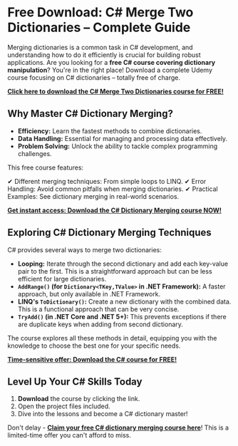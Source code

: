 # Free Download: C# Merge Two Dictionaries – Complete Guide

Merging dictionaries is a common task in C# development, and understanding how to do it efficiently is crucial for building robust applications. Are you looking for a **free C# course covering dictionary manipulation**? You're in the right place! Download a complete Udemy course focusing on C# dictionaries – totally free of charge.

[**Click here to download the C# Merge Two Dictionaries course for FREE!**](https://udemywork.com/c-sharp-merge-two-dictionaries)

## Why Master C# Dictionary Merging?

*   **Efficiency:** Learn the fastest methods to combine dictionaries.
*   **Data Handling:** Essential for managing and processing data effectively.
*   **Problem Solving:** Unlock the ability to tackle complex programming challenges.

This free course features:

✔ Different merging techniques: From simple loops to LINQ.
✔ Error Handling: Avoid common pitfalls when merging dictionaries.
✔ Practical Examples: See dictionary merging in real-world scenarios.

[**Get instant access: Download the C# Dictionary Merging course NOW!**](https://udemywork.com/c-sharp-merge-two-dictionaries)

## Exploring C# Dictionary Merging Techniques

C# provides several ways to merge two dictionaries:

*   **Looping:** Iterate through the second dictionary and add each key-value pair to the first. This is a straightforward approach but can be less efficient for large dictionaries.
*   **`AddRange()` (for `Dictionary<TKey,TValue>` in .NET Framework):** A faster approach, but only available in .NET Framework.
*   **LINQ's `ToDictionary()`:** Create a new dictionary with the combined data. This is a functional approach that can be very concise.
*   **`TryAdd()` (in .NET Core and .NET 5+):** This prevents exceptions if there are duplicate keys when adding from second dictionary.

The course explores all these methods in detail, equipping you with the knowledge to choose the best one for your specific needs.

[**Time-sensitive offer: Download the C# course for FREE!**](https://udemywork.com/c-sharp-merge-two-dictionaries)

## Level Up Your C# Skills Today

1.  **Download** the course by clicking the link.
2.  Open the project files included.
3.  Dive into the lessons and become a C# dictionary master!

Don't delay - **[Claim your free C# dictionary merging course here](https://udemywork.com/c-sharp-merge-two-dictionaries)**! This is a limited-time offer you can't afford to miss.
